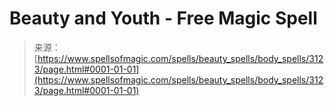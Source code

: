 <!--yml
category: 未分类
date: 2024-06-12 18:36:55
-->

# Beauty and Youth - Free Magic Spell

> 来源：[https://www.spellsofmagic.com/spells/beauty_spells/body_spells/3123/page.html#0001-01-01](https://www.spellsofmagic.com/spells/beauty_spells/body_spells/3123/page.html#0001-01-01)